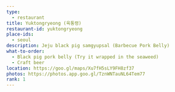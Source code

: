 ```yaml
---
type: 
  - restaurant
title: Yuktongryeong (육통령)
restaurant-id: yuktongryeong
place-ids:
  - seoul
description: Jeju black pig samgyupsal (Barbecue Pork Belly)
what-to-order:
  - Black pig pork belly (Try it wrapped in the seaweed)
  - Craft beer
location: https://goo.gl/maps/Xu7fH5sLY9FH8zf37
photos: https://photos.app.goo.gl/TznWNTauNL64Tem77
rank: 1
---
```

